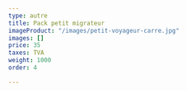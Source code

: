 ```yaml
---
type: autre
title: Pack petit migrateur
imageProduct: "/images/petit-voyageur-carre.jpg"
images: []
price: 35
taxes: TVA
weight: 1000
order: 4

---
```

